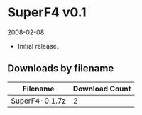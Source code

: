 # SuperF4 v0.1

2008-02-08:
- Initial release.

## Downloads by filename

Filename | Download Count
-------- | --------------
SuperF4-0.1.7z | 2
